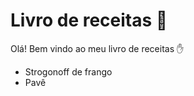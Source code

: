 # Livro de receitas :book:

Olá! Bem vindo ao meu livro de receitas :hand:

- Strogonoff de frango
- Pavê 
